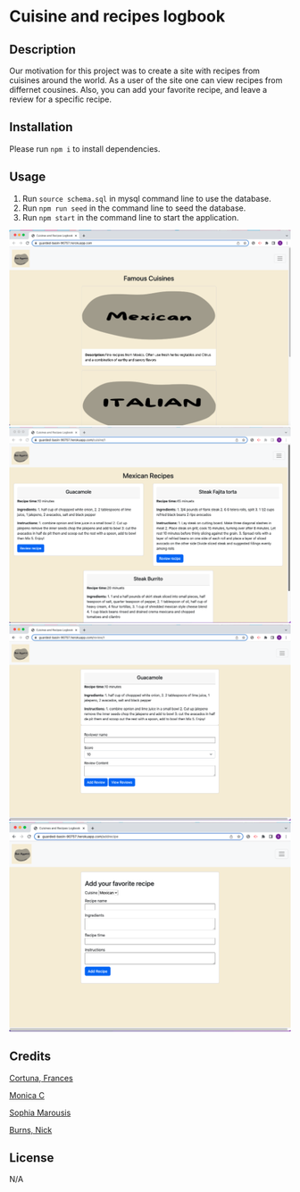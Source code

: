 # Cuisine and recipes logbook

## Description

Our motivation for this project was to create a site with recipes from cuisines around the world. As a user of the site one can view recipes from differnet cousines. Also, you can add your favorite recipe, and leave a review for a specific recipe.


## Installation

Please run `npm i` to install dependencies.


## Usage

1.  Run `source schema.sql` in mysql command line to use the database.
2.  Run `npm run seed` in the command line to seed the database.
3.  Run `npm start` in the command line to start the application.

![screenshot-01](./public/screenshots/screenshot-01.png)
![screenshot-02](./public/screenshots/screenshot-02.png)
![screenshot-03](./public/screenshots/screenshot-03.png)
![screenshot-04](./public/screenshots/screenshot-04.png)

## Credits

[Cortuna, Frances](https://github.com/francescortuna)

[Monica C](https://github.com/momoni0519)

[Sophia Marousis](https://github.com/marousiss)

[Burns, Nick](https://github.com/BoxLegends)

## License

N/A 